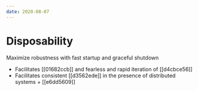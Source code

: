 ```yaml
---
date: 2020-08-07
---
```


# Disposability

Maximize robustness with fast startup and graceful shutdown

- Facilitates [[01682ccb]] and fearless and rapid iteration of [[d4cbce56]]
- Facilitates consistent [[d3562ede]] in the presence of distributed systems + [[e6dd5609]]
